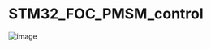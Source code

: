 # STM32_FOC_PMSM_control
![image](https://github.com/user-attachments/assets/680a12ca-92df-4143-b53f-d39fd8565e5d)
